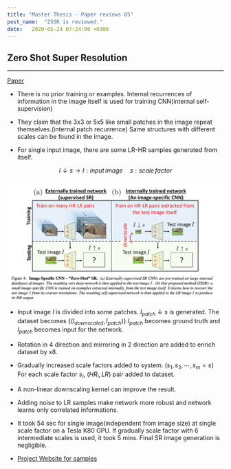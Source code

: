 ```yaml
---
title: "Master Thesis - Paper reviews 05"
post_name:  "ZSSR is reviewed."
date:   2020-05-24 07:24:00 +0300
---
```


## Zero Shot Super Resolution
---
[Paper](https://arxiv.org/pdf/1712.06087v1.pdf)

- There is no prior training or examples. Internal recurrences of information in the image itself is used for training CNN(internal self-supervision)

- They claim that the 3x3 or 5x5 like small patches in the image repeat themselves.(internal patch recurrence) Same structures with different scales can be found in the image.

- For single input image, there are some LR-HR samples generated from itself.

$$ I\downarrow s \rightarrow I: input\, image\quad s : scale\, factor$$

![](images/ZSSR.png)

- Input image $I$ is divided into some patches. $I_{patch}\downarrow s$ is generated. The dataset becomes $\{(I_{downscaled}, I_{patch})\}$.$I_{patch}$ becomes ground truth and  $I_{patch}$ becomes input for the network.

- Rotation in 4 direction and mirroring in 2 direction are added to enrich dataset by x8.

- Gradually increased scale factors added to system. $(s_1, s_2, \cdots, s_m = s)$ For each scale factor $s_i$, $(HR_i, LR)$ pair added to dataset.

- A non-linear downscaling kernel can improve the result.

- Adding noise to LR samples make network more robust and network learns only correlated informations.

- It took 54 sec for single image(independent from image size) at single scale factor on a Tesla K80 GPU. If gradually scale factor with 6 intermediate scales is used, it took 5 mins. Final SR image generation is negligible.

- [Project Website for samples](http://www.wisdom.weizmann.ac.il/~vision/zssr/)
